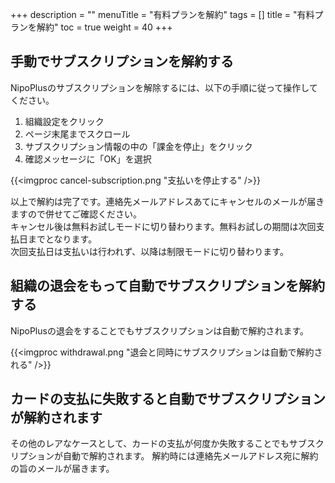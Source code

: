 +++
description = ""
menuTitle = "有料プランを解約"
tags = []
title = "有料プランを解約"
toc = true
weight = 40
+++

## 手動でサブスクリプションを解約する

NipoPlusのサブスクリプションを解除するには、以下の手順に従って操作してください。

1. 組織設定をクリック
1. ページ末尾までスクロール
1. サブスクリプション情報の中の「課金を停止」をクリック
1. 確認メッセージに「OK」を選択

{{<imgproc cancel-subscription.png "支払いを停止する" />}}

以上で解約は完了です。連絡先メールアドレスあてにキャンセルのメールが届きますので併せてご確認ください。  
キャンセル後は無料お試しモードに切り替わります。無料お試しの期間は次回支払日までとなります。  
次回支払日は支払いは行われず、以降は制限モードに切り替わります。

## 組織の退会をもって自動でサブスクリプションを解約する

NipoPlusの退会をすることでもサブスクリプションは自動で解約されます。

{{<imgproc withdrawal.png "退会と同時にサブスクリプションは自動で解約される" />}}

## カードの支払に失敗すると自動でサブスクリプションが解約されます

その他のレアなケースとして、カードの支払が何度か失敗することでもサブスクリプションが自動で解約されます。
解約時には連絡先メールアドレス宛に解約の旨のメールが届きます。
